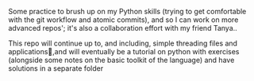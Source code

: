 Some practice to brush up on my Python skills (trying to get comfortable with the git workflow and atomic commits), and so I can work on more advanced repos'; it's also a collaboration effort with my friend Tanya..

This repo will continue up to, and including, simple threading files and applications🧵,and will eventually be a tutorial on python with exercises (alongside some notes on the basic toolkit of the language) and have solutions in a separate folder

